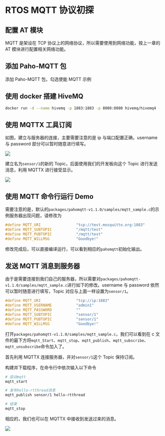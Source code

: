 # RTOS MQTT 协议初探

## 配置 AT 模块

MQTT 是架设在 TCP 协议上的网络协议，所以需要使用到网络功能，按上一章的 AT 模块进行配置相关网络功能。

## 添加 Paho-MQTT 包

添加 Paho-MQTT 包，勾选使能 MQTT 示例

## 使用 docker 搭建 HiveMQ

```sh
docker run -d --name hivemq -p 1883:1883 -p 8080:8080 hivemq/hivemq4
```

## 使用 MQTTX 工具订阅

如图，建立与服务器的连接，主要需要注意的是 ip 与端口配置正确，username 与 password 部分可以暂时随意进行填写。

![](https://img.lziqi.top/img/MQTTX%E5%BB%BA%E7%AB%8B%E6%96%B0%E7%9A%84%E8%BF%9E%E6%8E%A5.png)

建立名为`sensor/1`的新的 Topic，后面使用我们的开发板向这个 Topic 进行发送消息，利用 MQTTX 进行接受显示。

![](https://img.lziqi.top/img/MQTTX%E5%BB%BA%E7%AB%8B%E6%96%B0%E7%9A%84Topic.png)

## 使用 MQTT 命令行运行 Demo

需要注意的是，默认的`packages/pahomqtt-v1.1.0/samples/mqtt_sample.c`的示例服务器出现问题，请修改为

```c
#define MQTT_URI                "tcp://test.mosquitto.org:1883"
#define MQTT_SUBTOPIC           "/mqtt/test"
#define MQTT_PUBTOPIC           "/mqtt/test"
#define MQTT_WILLMSG            "Goodbye!"
```

修改完成后，可以直接编译运行，可以看到相应的`pahomqtt`初始化输出。

## 发送 MQTT 消息到服务器

由于是需要连接到我们自己的服务器，所以需要对`packages/pahomqtt-v1.1.0/samples/mqtt_sample.c`进行如下的修改。username 与 password 依然可以暂时随意进行填写，Topic 对应与上面一样设置为`sensor/1`。

```c
#define MQTT_URI                "tcp://ip:1883"
#define MQTT_USERNAME           "admin1"
#define MQTT_PASSWORD           ""
#define MQTT_SUBTOPIC           "sensor/1"
#define MQTT_PUBTOPIC           "sensor/1"
#define MQTT_WILLMSG            "Goodbye!"
```

打开`packages/pahomqtt-v1.1.0/samples/mqtt_sample.c`，我们可以看到在 c 文件的最下方将`mqtt_Start`、`mqtt_stop`、`mqtt_publish`、`mqtt_subscribe`、`mqtt_unsubscribe`命令加入了。

首先利用 MQTTX 连接服务器，并对`sensor/1`这个 Topic 保持订阅。

构建并下载程序，在命令行中依次输入以下命令

```sh
# 启动mqtt
mqtt_start

# 发布hello-rtthread消息
mqtt_publish sensor/1 hello-rtthread

# 结束
mqtt_stop
```

相应的，我们也可以在 MQTTX 中接收到发送过来的消息。

![](https://img.lziqi.top/img/MQTTX%E6%8E%A5%E5%8F%97%E5%88%B0%E5%B0%8F%E7%86%8A%E6%B4%BE%E5%8F%91%E9%80%81%E7%9A%84MQTT%E6%B6%88%E6%81%AF.png)
